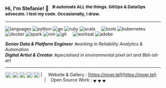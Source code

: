 ### Hi, I'm Stefanie! 👾  &nbsp;&nbsp;<sup>&#12299;I automate ALL the things. GitOps & DataOps advocate. I test my code. Occasionally, I draw.</sup>

----

![languages](https://img.shields.io/static/v1?label=&message=languages:&color=555&style=flat-square)
![python](https://img.shields.io/static/v1?logo=python&label=&message=python&color=111&logoColor=3776AB&style=flat-square&link=)
![go](https://img.shields.io/static/v1?logo=go&label=&message=golang&color=111&logoColor=00ADD8&style=flat-square)
![ruby](https://img.shields.io/static/v1?logo=ruby&label=&message=ruby&color=111&logoColor=E9573F&style=flat-square)
![scala](https://img.shields.io/static/v1?logo=scala&label=&message=scala&color=111&logoColor=DC322F&style=flat-square)
&nbsp;&nbsp;&nbsp;
![tools](https://img.shields.io/static/v1?label=&message=tools:&color=555&style=flat-square)
![kubernetes](https://img.shields.io/static/v1?logo=kubernetes&label=&message=kubernetes&color=111&logoColor=326CE5&style=flat-square)
![docker](https://img.shields.io/static/v1?logo=docker&label=&message=docker&color=111&logoColor=2496ED&style=flat-square)
![spark](https://img.shields.io/static/v1?logo=apache-spark&label=&message=spark&color=111&logoColor=E25A1C&style=flat-square)
![vim](https://img.shields.io/static/v1?logo=vim&label=&message=vim&color=111&logoColor=019733&style=flat-square)
![git](https://img.shields.io/static/v1?logo=git&label=&message=git&color=111&logoColor=F05032&style=flat-square)
&nbsp;&nbsp;&nbsp;
![worksat](https://img.shields.io/static/v1?label=&message=works%20at:&color=555&style=flat-square)
![adobe](https://img.shields.io/static/v1?logo=adobe&label=&message=adobe&color=111&logoColor=FF0000&style=flat-square)

_**Senior Data & Platform Engineer** &#12299;working in Reliability Analytics & Automation_
<br/>
_**Digital Artist & Creator** &#12299;specialised in environmental pixel art and 8bit-ish art_

----

<a href="https://twitter.com/moertel">
  <img align="left" alt="Stefanie's Twitter" width="20px" src="https://cdn.jsdelivr.net/npm/simple-icons@v3/icons/twitter.svg" />
</a>
<a href="https://www.instagram.com/moer.tel/">
  <img align="left" alt="Stefanie's Instagram" width="20px" src="https://cdn.jsdelivr.net/npm/simple-icons@v3/icons/instagram.svg" />
</a>
<a href="https://linkedin.com/in/stefaniegrunwald">
  <img align="left" alt="Stefanie's LinkedIn" width="20px" src="https://cdn.jsdelivr.net/npm/simple-icons@v3/icons/linkedin.svg" />
</a>
<a href="https://moertel.tumblr.com/">
  <img align="left" alt="Stefanie's Tumblr" width="20px" src="https://cdn.jsdelivr.net/npm/simple-icons@v3/icons/tumblr.svg" />
</a>
<a href="https://behance.net/moertel">
  <img align="left" alt="Stefanie's Behance" width="20px" src="https://cdn.jsdelivr.net/npm/simple-icons@v3/icons/behance.svg" />
</a>

| &nbsp;&nbsp;&nbsp; Website & Gallery : [https://moer.tel](https://moer.tel) &nbsp;&nbsp;&nbsp;|&nbsp;&nbsp;&nbsp; Open Source Work : <sub>&#9660; &#9660; &#9660;</sub>
